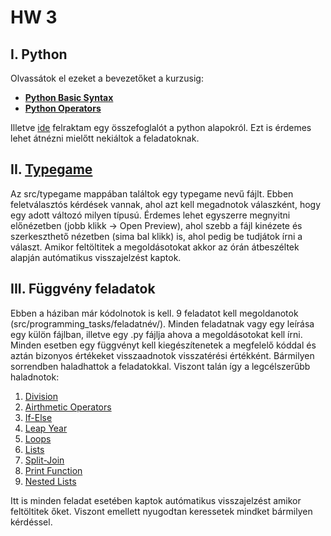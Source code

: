 # HW 3

## I. Python

Olvassátok el ezeket a bevezetőket a kurzusig:
- [**Python Basic Syntax**](https://www.tutorialspoint.com/python3/python_basic_syntax.htm)
- [**Python Operators**](https://www.programiz.com/python-programming/operators)

Illetve [ide](https://github.com/Rajk-Prog1/prog1-teaching-materials/blob/main/tutorials/python_basic/basics.ipynb) felraktam egy összefoglalót a python alapokról.
Ezt is érdemes lehet átnézni mielőtt nekiáltok a feladatoknak.

## II. [Typegame](src/typegame/typegame.md)

Az src/typegame mappában találtok egy typegame nevű fájlt. Ebben feletválasztós kérdések vannak, ahol azt kell megadnotok válaszként, hogy egy adott változó milyen típusú.
Érdemes lehet egyszerre megnyitni előnézetben (jobb klikk -> Open Preview), ahol szebb a fájl kinézete és szerkeszthető nézetben (sima bal klikk) is, ahol pedig be tudjátok írni a választ. Amikor feltöltitek a megoldásotokat akkor az órán átbeszéltek alapján autómatikus visszajelzést kaptok. 

## III. Függvény feladatok

Ebben a háziban már kódolnotok is kell. 9 feladatot kell megoldanotok (src/programming_tasks/feladatnév/). Minden feladatnak vagy egy leírása egy külön fájlban, illetve egy .py fájlja ahova a megoldásotokat kell írni. Minden esetben egy függvényt kell kiegészítenetek a megfelelő kóddal és aztán bizonyos értékeket visszaadnotok visszatérési értékként. Bármilyen sorrendben haladhattok a feladatokkal. Viszont talán így a legcélszerűbb haladnotok:

1. [Division](src\programming_tasks\division\description.md)
2. [Airthmetic Operators](src\programming_tasks\arithmetic_operators\description.md)
3. [If-Else](src\programming_tasks\if_else\description.md)
4. [Leap Year](src\programming_tasks\leap_year\description.md)
5. [Loops](src\programming_tasks\loops\description.md)
6. [Lists](src\programming_tasks\lists\description.md)
7. [Split-Join](src\programming_tasks\split_join\description.md)
8. [Print Function](src\programming_tasks\print_function\description.md)
9. [Nested Lists](src\programming_tasks\nested_lists\description.md)

Itt is minden feladat esetében kaptok autómatikus visszajelzést amikor feltöltitek őket. Viszont emellett nyugodtan keressetek mindket bármilyen kérdéssel.


